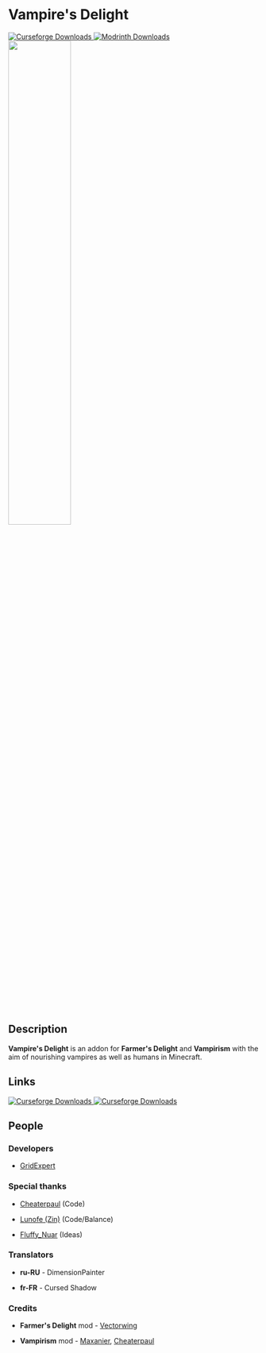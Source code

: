 # Vampire's Delight

<a href="https://www.curseforge.com/minecraft/mc-mods/vampires-delight">
  <img src="https://cf.way2muchnoise.eu/full_939092_downloads.svg" alt="Curseforge Downloads">
</a>
<a href="https://modrinth.com/mod/vampires-delight">
  <img src="https://img.shields.io/modrinth/dt/vampires-delight?label=Modrinth%20Downloads" alt="Modrinth Downloads">
</a>
<br>
<img src="https://i.imgur.com/IbpjAC7.png" width="50%">

## Description

**Vampire's Delight** is an addon for **Farmer's Delight** and **Vampirism** with the aim of nourishing vampires as well as humans in Minecraft.

## Links

<a href="https://www.curseforge.com/minecraft/mc-mods/vampires-delight">
  <img src="https://cdn.jsdelivr.net/npm/@intergrav/devins-badges@3/assets/cozy/available/curseforge_vector.svg" alt="Curseforge Downloads">
</a>
<a href="https://modrinth.com/mod/vampires-delight">
  <img src="https://cdn.jsdelivr.net/npm/@intergrav/devins-badges@3/assets/cozy/available/modrinth_vector.svg" alt="Curseforge Downloads">
</a>

## People

### Developers

- [GridExpert](https://github.com/TheGridExpert)

### Special thanks

- [Cheaterpaul](https://paube.de) (Code)

- [Lunofe (Zin)](https://github.com/lunofe) (Code/Balance)

- [Fluffy_Nuar](https://github.com/fluffy-nuar) (Ideas)

### Translators

- **ru-RU** - DimensionPainter

- **fr-FR** - Cursed Shadow

### Credits

- **Farmer's Delight** mod - [Vectorwing](https://github.com/vectorwing)

- **Vampirism** mod - [Maxanier](https://maxanier.de), [Cheaterpaul](https://paube.de)